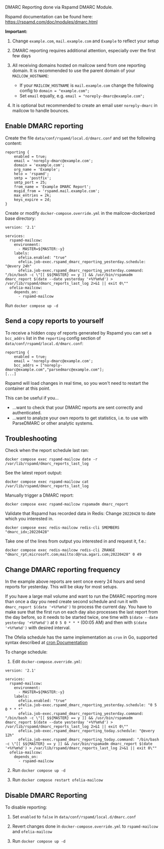 DMARC Reporting done via Rspamd DMARC Module.

Rspamd documentation can be found here: https://rspamd.com/doc/modules/dmarc.html

**Important:**

1. Change `example.com`, `mail.example.com` and `Example` to reflect your setup

2. DMARC reporting requires additional attention, especially over the first few days

3. All receiving domains hosted on mailcow send from one reporting domain. It is recommended to use the parent domain of your `MAILCOW_HOSTNAME`:
    - If your `MAILCOW_HOSTNAME` is `mail.example.com` change the following config to `domain = "example.com";`
    - Set `email` equally, e.g. `email = "noreply-dmarc@example.com";`

4. It is optional but recommended to create an email user `noreply-dmarc` in mailcow to handle bounces.

## Enable DMARC reporting

Create the file `data/conf/rspamd/local.d/dmarc.conf` and set the following content:

```
reporting {
    enabled = true;
    email = 'noreply-dmarc@example.com';
    domain = 'example.com';
    org_name = 'Example';
    helo = 'rspamd';
    smtp = 'postfix';
    smtp_port = 25;
    from_name = 'Example DMARC Report';
    msgid_from = 'rspamd.mail.example.com';
    max_entries = 2k;
    keys_expire = 2d;
}
```

Create or modify `docker-compose.override.yml` in the mailcow-dockerized base directory:

```
version: '2.1'

services:
  rspamd-mailcow:
    environment:
      - MASTER=${MASTER:-y}
    labels:
      ofelia.enabled: "true"
      ofelia.job-exec.rspamd_dmarc_reporting_yesterday.schedule: "@every 24h"
      ofelia.job-exec.rspamd_dmarc_reporting_yesterday.command: "/bin/bash -c \"[[ $${MASTER} == y ]] && /usr/bin/rspamadm dmarc_report $(date --date yesterday '+%Y%m%d') > /var/lib/rspamd/dmarc_reports_last_log 2>&1 || exit 0\""
  ofelia-mailcow:
    depends_on:
      - rspamd-mailcow
```

Run `docker compose up -d`

## Send a copy reports to yourself

To receive a hidden copy of reports generated by Rspamd you can set a `bcc_addrs` list in the `reporting` config section of `data/conf/rspamd/local.d/dmarc.conf`:

```
reporting {
    enabled = true;
    email = 'noreply-dmarc@example.com';
    bcc_addrs = ["noreply-dmarc@example.com","parsedmarc@example.com"];
[...]
```

Rspamd will load changes in real time, so you won't need to restart the container at this point.

This can be useful if you...

- ...want to check that your DMARC reports are sent correctly and authenticated.
- ...want to analyze your own reports to get statistics, i.e. to use with ParseDMARC or other analytic systems.

## Troubleshooting

Check when the report schedule last ran:

```
docker compose exec rspamd-mailcow date -r /var/lib/rspamd/dmarc_reports_last_log
```

See the latest report output:

```
docker compose exec rspamd-mailcow cat /var/lib/rspamd/dmarc_reports_last_log
```

Manually trigger a DMARC report:

```
docker compose exec rspamd-mailcow rspamadm dmarc_report
```

Validate that Rspamd has recorded data in Redis:
Change `20220428` to date which you interested in.

```
docker compose exec redis-mailcow redis-cli SMEMBERS "dmarc_idx;20220428"
```
Take one of the lines from output you interested in and request it, f.e.:
```
docker compose exec redis-mailcow redis-cli ZRANGE "dmarc_rpt;microsoft.com;mailto:d@rua.agari.com;20220428" 0 49
```

## Change DMARC reporting frequency

In the example above reports are sent once every 24 hours and send reports for yesterday. This will be okay for most setups.

If you have a large mail volume and want to run the DMARC reporting more than once a day you need create second schedule and run it with `dmarc_report $(date '+%Y%m%d')` to process the current day. You have to make sure that the first run on each day also processes the last report from the day before, so it needs to be started twice, one time with `$(date --date yesterday '+%Y%m%d')` at `0 5 0 * * *` (00:05 AM) and then with `$(date '+%Y%m%d')` with desired interval.

The Ofelia schedule has the same implementation as `cron` in Go, supported syntax described at [cron Documentation](https://pkg.go.dev/github.com/robfig/cron)

To change schedule:

1. Edit `docker-compose.override.yml`:

```
version: '2.1'

services:
  rspamd-mailcow:
    environment:
      - MASTER=${MASTER:-y}
    labels:
      ofelia.enabled: "true"
      ofelia.job-exec.rspamd_dmarc_reporting_yesterday.schedule: "0 5 0 * * *"
      ofelia.job-exec.rspamd_dmarc_reporting_yesterday.command: "/bin/bash -c \"[[ $${MASTER} == y ]] && /usr/bin/rspamadm dmarc_report $(date --date yesterday '+%Y%m%d') > /var/lib/rspamd/dmarc_reports_last_log 2>&1 || exit 0\""
      ofelia.job-exec.rspamd_dmarc_reporting_today.schedule: "@every 12h"
      ofelia.job-exec.rspamd_dmarc_reporting_today.command: "/bin/bash -c \"[[ $${MASTER} == y ]] && /usr/bin/rspamadm dmarc_report $(date '+%Y%m%d') > /var/lib/rspamd/dmarc_reports_last_log 2>&1 || exit 0\""
  ofelia-mailcow:
    depends_on:
      - rspamd-mailcow
```

2. Run `docker compose up -d`

3. Run `docker compose restart ofelia-mailcow`

## Disable DMARC Reporting

To disable reporting:

1. Set `enabled` to `false` in `data/conf/rspamd/local.d/dmarc.conf`

2. Revert changes done in `docker-compose.override.yml` to `rspamd-mailcow` and `ofelia-mailcow`

3. Run `docker compose up -d`
